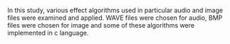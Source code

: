 In this study, various effect algorithms used in particular audio and image files were examined and applied. WAVE files were chosen for audio, BMP files were chosen for image and some of these algorithms were implemented in c language.
